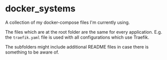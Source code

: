 # docker_systems

A collection of my docker-compose files I'm currently using.

The files which are at the root folder are the same for every application.
E.g. the `traefik.yaml` file is used with all configurations which use Traefik.

The subfolders might include additional README files in case there is something
to be aware of.
